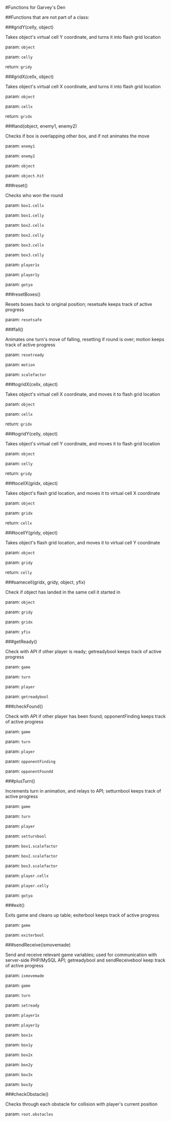 #Functions for Garvey's Den

##Functions that are not part of a class:



###gridY(celly, object)   

Takes object's virtual cell Y coordinate, and turns it into flash grid location


param: `object`

param: `celly`

return: `gridy`



###gridX(cellx, object)   

Takes object's virtual cell X coordinate, and turns it into flash grid location


param: `object`

param: `cellx`

return: `gridx`



###land(object, enemy1, enemy2)   

Checks if box is overlapping other box, and if not animates the move


param: `enemy1`

param: `enemy2`

param: `object`

param: `object.hit`



###reset()   

Checks who won the round


param: `box1.cellx`

param: `box1.celly`

param: `box2.cellx`

param: `box2.celly`

param: `box3.cellx`

param: `box3.celly`

param: `player1x`

param: `player1y`

param: `gotya`



###resetBoxes()   

Resets boxes back to original position; resetsafe keeps track of active progress


param: `resetsafe`



###fall()   

Animates one turn's move of falling, resetting if round is over; motion keeps track of active progress


param: `resetready`

param: `motion`

param: `scalefactor`



###togridX(cellx, object)   

Takes object's virtual cell X coordinate, and moves it to flash grid location


param: `object`

param: `cellx`

return: `gridx`



###togridY(celly, object)   

Takes object's virtual cell Y coordinate, and moves it to flash grid location


param: `object`

param: `celly`

return: `gridy`



###tocellX(gridx, object)   

Takes object's flash grid location, and moves it to virtual cell X coordinate


param: `object`

param: `gridx`

return: `cellx`



###tocellY(gridy, object)   

Takes object's flash grid location, and moves it to virtual cell Y coordinate


param: `object`

param: `gridy`

return: `celly`



###samecell(gridx, gridy, object, yfix)   

Check if object has landed in the same cell it started in


param: `object`

param: `gridy`

param: `gridx`

param: `yfix`



###getReady()   

Check with API if other player is ready; getreadybool keeps track of active progress


param: `game`

param: `turn`

param: `player`

param: `getreadybool`



###checkFound()   

Check with API if other player has been found; opponentFinding keeps track of active progress


param: `game`

param: `turn`

param: `player`

param: `opponentFinding`

param: `opponentFoundd`



###plusTurn()   

Increments turn in animation, and relays to API; setturnbool keeps track of active progress


param: `game`

param: `turn`

param: `player`

param: `setturnbool`

param: `box1.scalefactor`

param: `box2.scalefactor`

param: `box3.scalefactor`

param: `player.cellx`

param: `player.celly`

param: `gotya`



###exit()   

Exits game and cleans up table; exiterbool keeps track of active progress


param: `game`

param: `exiterbool`



###sendReceive(ismovemade)   

Send and receive relevant game variables; used for communication with server-side PHP/MySQL API; getreadybool and sendReceivebool keep track of active progress


param: `ismovemade`

param: `game`

param: `turn`

param: `setready`

param: `player1x`

param: `player1y`

param: `box1x`

param: `box1y`

param: `box2x`

param: `box2y`

param: `box3x`

param: `box3y`



###checkObstacle()   

Checks through each obstacle for collision with player's current position


param: `root.obstacles`


